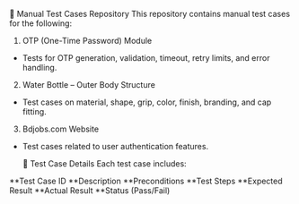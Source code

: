 🧪 Manual Test Cases Repository
This repository contains manual test cases for the following:

1. OTP (One-Time Password) Module
* Tests for OTP generation, validation, timeout, retry limits, and error handling.

2. Water Bottle – Outer Body Structure
* Test cases on material, shape, grip, color, finish, branding, and cap fitting.
  
3. Bdjobs.com Website
* Test cases related to user authentication features.

  📄 Test Case Details
Each test case includes:

**Test Case ID
**Description
**Preconditions
**Test Steps
**Expected Result
**Actual Result
**Status (Pass/Fail)

